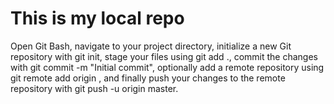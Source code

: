 # This is my local repo

Open Git Bash, navigate to your project directory, initialize a new Git repository with git init, stage your files using git add ., commit the changes with git commit -m "Initial commit", optionally add a remote repository using git remote add origin <remote-url>, and finally push your changes to the remote repository with git push -u origin master.